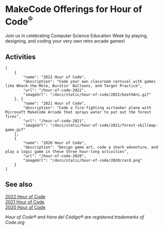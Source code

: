# MakeCode Offerings for Hour of Code<sup>®</sup>

Join us in celebrating Computer Science Education Week by playing, designing, and coding your very own retro arcade games!

## Activities

```codecard
[
    {
        "name": "2022 Hour of Code",
        "description": "Code your own classroom carnival with games like Whack-the-Mole, Burstin' Balloons, and Target Practice",
        "url": "/hour-of-code-2022",
        "imageUrl": "/docs/static/hour-of-code/2022/boothAni.gif"
    }, {
        "name": "2021 Hour of Code",
        "description": "Code a fire-fighting airtanker plane with Microsoft MakeCode Arcade that sprays water to put out the forest fires",
        "url": "/hour-of-code-2021",
        "imageUrl": "/docs/static/hour-of-code/2021/forest-skillmap-game.gif"
    },
    {
        "name": "2020 Hour of Code",
        "description": "Design game art, code a shark adventure, and play a logic game in these three hour-long activities",
        "url": "/hour-of-code-2020",
        "imageUrl": "/docs/static/hour-of-code/2020/card.png"
    }
]
```

## See also

[2022 Hour of Code](/hour-of-code-2022)<br/>
[2021 Hour of Code](/hour-of-code-2021)<br/>
[2020 Hour of Code](/hour-of-code-2020)


_Hour of Code® and Hora del Código® are registered trademarks of Code.org_